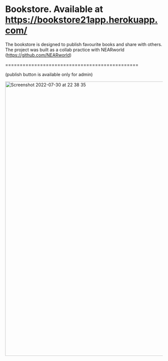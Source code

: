 Bookstore.
Available at https://bookstore21app.herokuapp.com/
=============================================

The bookstore is designed to publish favourite books and share with others. The project was built as a collab practice with NEARworld (https://github.com/NEARworld)

==============================================

(publish button is available only for admin)

<img width="877" alt="Screenshot 2022-07-30 at 22 38 35" src="https://user-images.githubusercontent.com/81642088/181919651-3ac654aa-2a9c-44e5-ab2c-d08786b00763.png">
